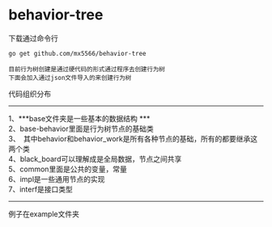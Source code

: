 # behavior-tree



下载通过命令行
```batch
go get github.com/mx5566/behavior-tree
```
```
目前行为树创建是通过硬代码的形式通过程序去创建行为树
下面会加入通过json文件导入的来创建行为树

```

代码组织分布 
***

1、***base文件夹是一些基本的数据结构  ***  
2、base-behavior里面是行为树节点的基础类  
3、&ensp;其中behavior和behavior_work是所有各种节点的基础，所有的都要继承这两个类  
4、black_board可以理解成是全局数据，节点之间共享  
5、common里面是公共的变量，常量  
6、impl是一些通用节点的实现  
7、interf是接口类型

***


例子在example文件夹

